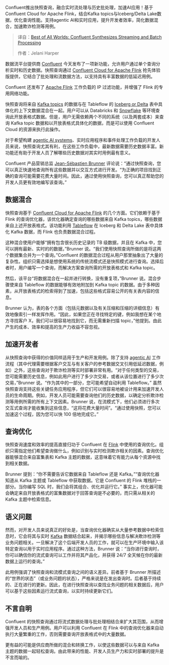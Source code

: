 
<!--
title: 两全其美：Confluent整合流处理和批处理
cover: https://cdn.thenewstack.io/media/2025/05/6f195642-confluent.png
summary: Confluent推出快照查询，融合实时流处理与历史批处理，加速AI应用！基于Confluent Cloud for Apache Flink，结合Kafka topics与Iceberg/Delta Lake数据，优化查询性能。支持agentic AI和实时应用，提升开发者效率，简化数据混合，加速欺诈检测等用例。
-->

Confluent推出快照查询，融合实时流处理与历史批处理，加速AI应用！基于Confluent Cloud for Apache Flink，结合Kafka topics与Iceberg/Delta Lake数据，优化查询性能。支持agentic AI和实时应用，提升开发者效率，简化数据混合，加速欺诈检测等用例。

> 译自：[Best of All Worlds: Confluent Synthesizes Streaming and Batch Processing](https://thenewstack.io/best-of-all-worlds-confluent-synthesizes-streaming-and-batch-processing/)
> 
> 作者：Jelani Harper

数据流平台提供商 [Confluent](https://www.confluent.io/?utm_content=inline+mention) 今天发布了一项新功能，允许用户通过单个查询分析实时和历史数据。快照查询通过 [Confluent Cloud for Apache Flink](https://thenewstack.io/confluent-cloud-gets-apache-flink-tables/) 抢先体验版提供，它结合了批处理和流数据方法，以支持具有丰富数据的低延迟用例。

Confluent 还发布了 [Apache Flink](https://thenewstack.io/apache-flink-2023-retrospective-and-glimpse-into-the-future/) 工作负载的 IP 过滤功能，并增强了 Flink 的专用网络功能。

快照查询将来自 [Kafka topics](https://thenewstack.io/the-new-look-and-feel-of-apache-kafka-4-0/) 的数据与在 Tableflow 的 [Iceberg or Delta](https://thenewstack.io/the-open-format-movement-heats-up-snowflake-embraces-apache-iceberg/) 表中具体化的上下文数据混合在一起。用户可以从 Databricks 和 [Snowflake](https://www.snowflake.com/?utm_content=inline+mention) 等环境查询此开放表格式数据。但是，用户无需依赖两个不同的系统（以及两套成本）来查询 Kafka topic 数据和以开放表格式具体化的数据，而是可以使用 Confluent Cloud 的资源来执行此操作。

对于希望构建 [agentic AI systems](https://thenewstack.io/how-ai-agents-will-transform-devops-workflows-for-engineers/)、实时应用程序和事件处理工作负载的开发人员来说，快照查询尤其有利，在这些工作负载中，最新数据需要历史数据丰富。新功能还有助于开发人员了解哪些历史数据对其实时用例最有意义。

Confluent 产品营销总监 [Jean-Sébastien Brunner](https://www.linkedin.com/in/jsbrunner) 评论说：“通过快照查询，您可以真正快速地查询所有这些数据并以交互方式进行开发。“为正确的项目找到正确的查询可能需要花费大量时间。因此，通过使用快照查询，您可以真正帮助您的开发人员更有效地编写该查询。”

## 数据混合

快照查询基于 [Confluent Cloud for Apache Flink](https://www.confluent.io/product/flink/) 的几个方面。它们依赖于基于 Flink 的查询优化器，该优化器确定查询的哪些数据来自 Kafka topics，哪些数据来自上述开放表格式。该功能利用 [Tableflow](https://www.confluent.io/blog/introducing-tableflow/) 在 Iceberg 和 Delta Lake 表中具体化 Kafka 数据，而 Flink 也负责数据混合过程。

这种混合使用户能够“拥有包含很长历史记录的 TB 级数据，并且在 Kafka 中，您可以拥有最新、实时的的数据，”Brunner 说。“我们使用快照查询所做的是将这两个数据集合并为一个查询。”Confluent 的数据混合过程从用户那里抽象出了大量的复杂性。组织只需选择是想使用系统的传统流模式还是快照模式进行查询。选择后者时，用户编写一个查询，而解决方案查询所需的开放表格式和 Kafka topic。

然后，该平台“将数据混合在一起并进行转换，没有重复项，”Brunner 说。混合步骤使来自 Tableflow 的数据能够有效地附加到 Kafka topic 的数据。由于多种因素，从开放表格式的检索得到了加速，包括这些格式容易公开的有关表内容的信息。

Brunner 认为，表的各个方面（包括元数据以及有关压缩和压缩的详细信息）有效地像索引一样发挥作用。“因此，如果您正在寻找特定的键，例如我想在某个地方寻找客户 X，我们可以很容易地找到它，而无需重新扫描 topic，”他提到。由此产生的成本、效率和提高的生产力收益不容忽视。

## 加速开发者

从快照查询中获得的价值同样适用于生产和开发用例。除了支持 [agentic AI](https://thenewstack.io/top-three-agentic-ai-use-cases-for-modern-it-operations/) 工作流程（其中代理需要根据客户交互与有关客户的参考数据交叉引用低延迟数据，例如）之外，这些查询对于欺诈检测等实时部署非常有用。“对于任何类型的交易，您可能需要历史信息，例如此用户进行了多少次交易，或者从该位置进行了多少次交易，”Brunner 说。“作为其中的一部分，您可能希望自动利用 Tableflow。”
虽然快照查询支持这些关键任务应用程序，但它们可以很容易地被设计用来加速开发人员的生命周期。例如，开发人员可能需要查询他们的历史数据，以确定分析欺诈检测等用例所需的所有上下文因素。Brunner 说，在流模式下，他们必须进行多次交互式查询才能收集到这些信息，“这将花费大量时间”。“通过使用快照，您可以加速这个过程，因为您可以快 100 倍地完成它。”

## 查询优化

快照查询速度和效率的提高直接归功于 Confluent 在 [Flink](https://flink.apache.org/) 中使用的查询优化。组织只需指定他们希望查询做什么，例如识别与实时检测欺诈相关的因素。查询优化器能够混合来自富集表和 Kafka 主题的数据，这意味着它有能力从每个资源中找到相关数据。

Brunner 提到：“你不需要告诉它数据来自 Tableflow 还是 Kafka。”“查询优化器知道从 Kafka 主题或 Tableflow 中获取数据。它是 Confluent 的 Flink 堆栈的一部分。当你编写 SQL 时，我们会将其组合、优化并运行它。” 事实上，优化器可能会确定来自开放表格式的富集数据对于回答查询是不必要的，而只需从相关的 Kafka 主题中检索信息。

## 语义问题

然而，对开发人员来说真正的好处是，当查询优化器确实从大量参考数据中检索信息时，它会将其与实时 [Kafka](https://kafka.apache.org/) 数据结合起来，并揭示哪些信息与解决欺诈检测等业务问题相关。一旦解决了这个后端开发人员的工作，就可以在生产环境中输入该特定查询以用于实时应用程序。通过这种方法，Brunner 说：“当你进行查询时，你可以确信你的流式查询可以工作并将其产品化，并获得 24/7 全天候在你的最新数据上运行的查询。”

此用例强调了快照查询和流模式查询之间的语义差异。前者基于 Brunner 所描述的“世界的状态”（或业务问题的状态），严格来说是在发出查询时。后者基于持续的、正在进行的更新。因此，在进行快照查询以查找业务问题的相关数据后，用户可以基于这些因素运行流式查询，以实时持续更新它们。

## 不言自明

Confluent 的快照查询通过将流式数据处理与批处理相结合来扩大其范围，从而增强开发人员和生产用例。用户可以利用 Confluent 在 Flink 中的查询优化器来自动执行大量繁重的工作，否则需要查询开放表格式中的大量数据。

更有益的可能是供应商所做的混合和转换工作，以使这些数据可以与来自 Kafka 主题的数据一起轻松查询。由此带来的性能、开发人员生产力和实时部署的提升是不言而喻的。